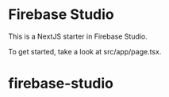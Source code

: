 # Firebase Studio

This is a NextJS starter in Firebase Studio.

To get started, take a look at src/app/page.tsx.
# firebase-studio
